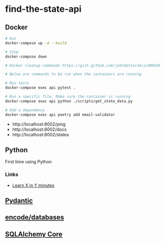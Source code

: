 # find-the-state-api

## Docker

```bash
# Run
docker-compose up -d --build

# Stop
docker-compose down

# Docker cleanup commands https://gist.github.com/johndatserakis/0002d9aded5778f9d0589a23ce1e08d4

# Below are commands to be run when the containers are running

# Run tests
docker-compose exec api pytest .

# Run a specific file. Make sure the container is running
docker-compose exec api python ./scripts/get_state_data.py

# Add a dependency
docker-compose exec api poetry add email-validator
```

- http://localhost:8002/ping
- http://localhost:8002/docs
- http://localhost:8002/states

## Python

First time using Python

### Links

- [Learn X in Y minutes](https://learnxinyminutes.com/docs/python/)

## [Pydantic](https://pydantic-docs.helpmanual.io/usage/types/)

## [encode/databases](https://github.com/encode/databases)

## [SQLAlchemy Core](https://docs.sqlalchemy.org/en/14/core/tutorial.html)
